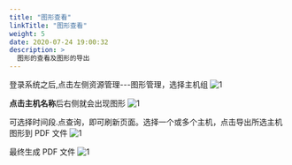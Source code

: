 ```yaml
---
title: "图形查看"
linkTitle: "图形查看"
weight: 5
date: 2020-07-24 19:00:32
description: >
  图形的查看及图形的导出
---
```


登录系统之后,点击左侧资源管理---图形管理，选择主机组
![1](https://img.cactifans.com/wp-content/uploads/2020/07/212334EF-E691-40B2-9F43-B19EBA256353.png)

**点击主机名称**后右侧就会出现图形
![1](https://img.cactifans.com/wp-content/uploads/2020/07/C66A6C57-F68B-409B-AB11-2B8F9A41268C.png)

可选择时间段.点查询，即可刷新页面。选择一个或多个主机，点击导出所选主机图形到 PDF 文件
![1](https://img.cactifans.com/wp-content/uploads/2020/07/F5475A13-267E-4B9F-809C-529C30063762.png)

最终生成 PDF 文件
![1](https://img.cactifans.com/wp-content/uploads/2020/07/0112BB30-A82A-4A8B-BC55-E35BFDEE9AE2.png)
